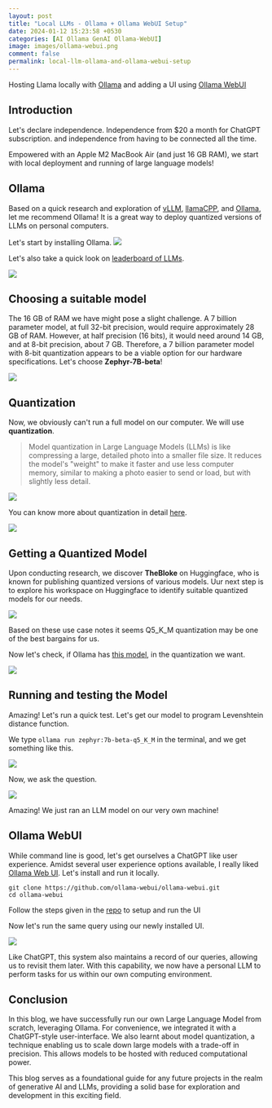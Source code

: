 ```yaml
---
layout: post
title: "Local LLMs - Ollama + Ollama WebUI Setup"
date: 2024-01-12 15:23:58 +0530
categories: [AI Ollama GenAI Ollama-WebUI]
image: images/ollama-webui.png
comment: false
permalink: local-llm-ollama-and-ollama-webui-setup
---
```


Hosting Llama locally with [Ollama](https://ollama.ai) and adding a UI using [Ollama WebUI](https://github.com/ollama-webui/ollama-webui)

## Introduction

Let's declare independence. Independence from $20 a month for ChatGPT subscription. and independence from having to be connected all the time.

Empowered with an Apple M2 MacBook Air (and just 16 GB RAM), we start with local deployment and running of large language models!

## Ollama

Based on a quick research and exploration of [vLLM](https://docs.vllm.ai), [llamaCPP](https://github.com/ggerganov/llama.cpp), and [Ollama](https://ollama.ai/), let me recommend Ollama! It is a great way to deploy quantized versions of LLMs on personal computers.

Let's start by installing Ollama.
![](/images/install-ollama.png)

Let's also take a quick look on [leaderboard of LLMs](https://huggingface.co/spaces/lmsys/chatbot-arena-leaderboard).

![](/images/llm-leaderboard.png)

## Choosing a suitable model

The 16 GB of RAM we have might pose a slight challenge. A 7 billion parameter model, at full 32-bit precision, would require approximately 28 GB of RAM. However, at half precision (16 bits), it would need around 14 GB, and at 8-bit precision, about 7 GB. Therefore, a 7 billion parameter model with 8-bit quantization appears to be a viable option for our hardware specifications. Let's choose **Zephyr-7B-beta**!

![](/images/llm-leaderboards-zephyr.png)

## Quantization

Now, we obviously can't run a full model on our computer. We will use **quantization**.

> Model quantization in Large Language Models (LLMs) is like compressing a large, detailed photo into a smaller file size. It reduces the model's "weight" to make it faster and use less computer memory, similar to making a photo easier to send or load, but with slightly less detail.

![](/images/quantization-1.png)

You can know more about quantization in detail [here](https://huggingface.co/docs/optimum/concept_guides/quantization).

![](/images/quantization-2.png)

## Getting a Quantized Model

Upon conducting research, we discover **TheBloke** on Huggingface, who is known for publishing quantized versions of various models. Uur next step is to explore his workspace on Huggingface to identify suitable quantized models for our needs.

![](/images/quantized-zephyr-models.png)

Based on these use case notes it seems Q5_K_M quantization may be one of the best bargains for us.

Now let's check, if Ollama has [this model](https://ollama.ai/library/zephyr/tags), in the quantization we want.

![](/images/ollama-zephyr-tags.png)

## Running and testing the Model

Amazing! Let's run a quick test. Let's get our model to program Levenshtein distance function.

We type `ollama run zephyr:7b-beta-q5_K_M` in the terminal, and we get something like this.

![](/images/ollama-run-model.png)

Now, we ask the question.

![](/images/ollama-query-model.png)

Amazing! We just ran an LLM model on our very own machine!

## Ollama WebUI

While command line is good, let's get ourselves a ChatGPT like user experience. Amidst several user experience options available, I really liked [Ollama Web UI](https://github.com/ollama-webui/ollama-webui). Let's install and run it locally.

```
git clone https://github.com/ollama-webui/ollama-webui.git
cd ollama-webui
```

Follow the steps given in the [repo](https://github.com/ollama-webui/ollama-webui.git) to setup and run the UI

Now let's run the same query using our newly installed UI.

![](/images/ollama-webui.png)

Like ChatGPT, this system also maintains a record of our queries, allowing us to revisit them later. With this capability, we now have a personal LLM to perform tasks for us within our own computing environment.

## Conclusion
In this blog, we have successfully run our own Large Language Model from scratch, leveraging Ollama. For convenience, we integrated it with a ChatGPT-style user-interface. We also learnt about model quantization, a technique enabling us to scale down large models with a trade-off in precision. This allows models to be hosted with reduced computational power.

This blog serves as a foundational guide for any future projects in the realm of generative AI and LLMs, providing a solid base for exploration and development in this exciting field.